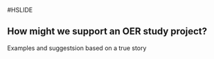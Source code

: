 #HSLIDE

## How might we support an OER study project?
Examples and suggestsion based on a true story
